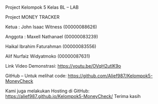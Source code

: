 Project Kelompok 5 Kelas BL – LAB

Project MONEY TRACKER


Ketua : John Isaac Witness (00000088626)

Anggota : Maxell Nathanael (00000083239)

Haikal Ibrahim Faturahman (00000083556)

Alif Nurfaiz Widyatmoko (00000087631)

Link Video Demonstrasi:
https://youtu.be/OVqH2utlK9o


GitHub – Untuk melihat code:
https://github.com/Alief987/Kelompok5-MoneyCheck


Kami juga melakukan Hosting di GitHub:
https://alief987.github.io/Kelompok5-MoneyCheck/
Terima kasih
